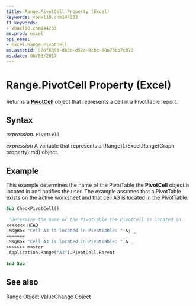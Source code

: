 ```yaml
---
title: Range.PivotCell Property (Excel)
keywords: vbaxl10.chm144233
f1_keywords:
- vbaxl10.chm144233
ms.prod: excel
api_name:
- Excel.Range.PivotCell
ms.assetid: 976f6393-db3b-d52a-0cbc-88a73bb7c070
ms.date: 06/08/2017
---
```



# Range.PivotCell Property (Excel)

Returns a  **[PivotCell](Excel.PivotCell.md)** object that represents a cell in a PivotTable report.


## Syntax

 _expression_. `PivotCell`

 _expression_ A variable that represents a [Range](./Excel.Range(Graph property).md) object.


## Example

This example determines the name of the PivotTable the  **PivotCell** object is located in and notifies the user. The example assumes that a PivotTable exists on the active worksheet and that cell A3 is located in the PivotTable.


```vb
Sub CheckPivotCell() 
 
 'Determine the name of the PivotTable the PivotCell is located in. 
<<<<<<< HEAD
 MsgBox "Cell A3 is located in PivotTable: " &; _ 
=======
 MsgBox "Cell A3 is located in PivotTable: " & _ 
>>>>>>> master
 Application.Range("A3").PivotCell.Parent 
 
End Sub
```


## See also


[Range Object](Excel.Range(object).md)
[ValueChange Object](Excel.ValueChange.md)

